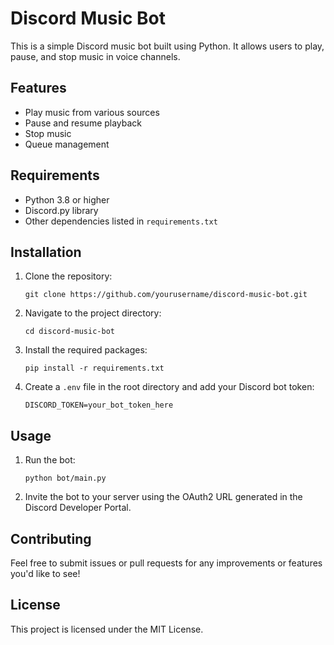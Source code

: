 # Discord Music Bot

This is a simple Discord music bot built using Python. It allows users to play, pause, and stop music in voice channels.

## Features

- Play music from various sources
- Pause and resume playback
- Stop music
- Queue management

## Requirements

- Python 3.8 or higher
- Discord.py library
- Other dependencies listed in `requirements.txt`

## Installation

1. Clone the repository:
   ```
   git clone https://github.com/yourusername/discord-music-bot.git
   ```
2. Navigate to the project directory:
   ```
   cd discord-music-bot
   ```
3. Install the required packages:
   ```
   pip install -r requirements.txt
   ```
4. Create a `.env` file in the root directory and add your Discord bot token:
   ```
   DISCORD_TOKEN=your_bot_token_here
   ```

## Usage

1. Run the bot:
   ```
   python bot/main.py
   ```
2. Invite the bot to your server using the OAuth2 URL generated in the Discord Developer Portal.

## Contributing

Feel free to submit issues or pull requests for any improvements or features you'd like to see!

## License

This project is licensed under the MIT License.